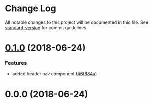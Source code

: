 # Change Log

All notable changes to this project will be documented in this file. See [standard-version](https://github.com/conventional-changelog/standard-version) for commit guidelines.

<a name="0.1.0"></a>
# [0.1.0](https://github.com/Rohithc89/my-portfolio/compare/v0.0.0...v0.1.0) (2018-06-24)


### Features

* added header nav component ([46f884a](https://github.com/Rohithc89/my-portfolio/commit/46f884a))



<a name="0.0.0"></a>
# 0.0.0 (2018-06-24)
